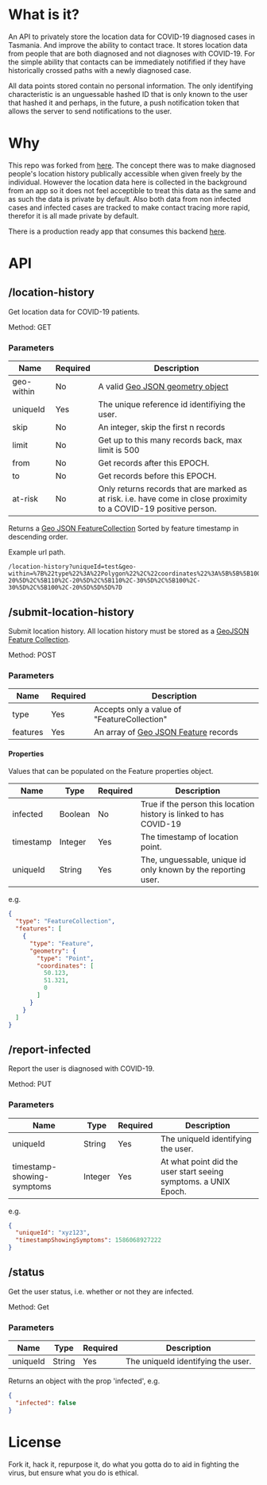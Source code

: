 # What is it?
An API to privately store the location data for COVID-19 diagnosed cases in Tasmania. And improve the ability to contact trace. It stores location data from people that are both diagnosed and not diagnoses with COVID-19. For the simple ability that contacts can be immediately notifified if they have historically crossed paths with a newly diagnosed case.

All data points stored contain no personal information. The only identifying characteristic is an unguessable hashed ID that is only known to the user that hashed it and perhaps, in the future, a push notification token that allows the server to send notifications to the user.

# Why
This repo was forked from [here](https://github.com/AlastairTaft/track-covid-19-spread). The concept there was to make diagnosed people's location history publically accessible when given freely by the individual. However the location data here is collected in the background from an app so it does not feel acceptible to treat this data as the same and as such the data is private by default. Also both data from non infected cases and infected cases are tracked to make contact tracing more rapid, therefor it is all made private by default.

There is a production ready app that consumes this backend [here](https://github.com/AlastairTaft/TasTraceTogether).

# API 

## /location-history

Get location data for COVID-19 patients.

Method: GET

### Parameters
| Name       | Required | Description |
| ---------- | -------- | ----------- |
| geo-within | No       | A valid [Geo JSON geometry object](https://tools.ietf.org/html/rfc7946#section-3.1) |
| uniqueId   | Yes      | The unique reference id identifiying the user. |
| skip       | No       | An integer, skip the first n records | 
| limit      | No       | Get up to this many records back, max limit is 500 | 
| from       | No       | Get records after this EPOCH. |
| to         | No       | Get records before this EPOCH. |
| at-risk    | No       | Only returns records that are marked as at risk. i.e. have come in close proximity to a COVID-19 positive person. |

Returns a [Geo JSON FeatureCollection](https://tools.ietf.org/html/rfc7946#section-3.3) Sorted by feature timestamp in descending order.

Example url path.
```
/location-history?uniqueId=test&geo-within=%7B%22type%22%3A%22Polygon%22%2C%22coordinates%22%3A%5B%5B%5B100%2C-20%5D%2C%5B110%2C-20%5D%2C%5B110%2C-30%5D%2C%5B100%2C-30%5D%2C%5B100%2C-20%5D%5D%5D%7D
```

## /submit-location-history

Submit location history. All location history must be stored as a [GeoJSON Feature Collection](https://tools.ietf.org/html/rfc7946#section-3.3).

Method: POST

### Parameters
| Name     | Required | Description |
| -------- | -------- | ----------- |
| type     | Yes      | Accepts only a value of "FeatureCollection" |
| features | Yes      | An array of [Geo JSON Feature](https://tools.ietf.org/html/rfc7946#section-3.2) records | 

#### Properties
Values that can be populated on the Feature properties object.

| Name      | Type    | Required | Description |
| ----      | ------- | -------- | ----------- |
| infected  | Boolean | No       | True if the person this location history is linked to has COVID-19 |
| timestamp | Integer | Yes      | The timestamp of location point. |
| uniqueId  | String  | Yes      | The, unguessable, unique id only known by the reporting user. |

e.g.
```json
{
  "type": "FeatureCollection",
  "features": [
    {
      "type": "Feature",
      "geometry": {
        "type": "Point",
        "coordinates": [
          50.123,
          51.321,
          0
        ]
      }
    }
  ]
}
```

## /report-infected

Report the user is diagnosed with COVID-19.

Method: PUT

### Parameters
| Name                       | Type    | Required | Description |
| -------------------------- | ------- | -------- | ----------- |
| uniqueId                  | String  | Yes      | The uniqueId identifying the user. |
| timestamp-showing-symptoms | Integer | Yes      | At what point did the user start seeing symptoms. a UNIX Epoch. |

e.g.

```json
{
  "uniqueId": "xyz123",
  "timestampShowingSymptoms": 1586068927222
}
```

## /status

Get the user status, i.e. whether or not they are infected.

Method: Get

### Parameters
| Name     | Type    | Required | Description |
| -------- | ------- | -------- | ----------- |
| uniqueId | String  | Yes      | The uniqueId identifying the user. |

Returns an object with the prop 'infected', e.g.

```json
{
  "infected": false
}
```

# License
Fork it, hack it, repurpose it, do what you gotta do to aid in fighting the virus, but ensure what you do is ethical.